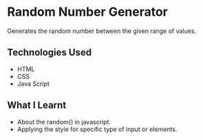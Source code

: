 # Random Number Generator
Generates the random number between the given range of values.

## Technologies Used
- HTML
- CSS
- Java Script

## What I Learnt
- About the random() in javascript.
- Applying the style for specific type of input or elements.
